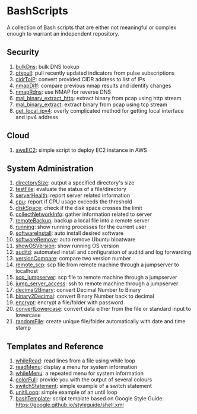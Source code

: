 # BashScripts
A collection of Bash scripts that are either not meaningful or complex enough to warrant an independent repository.

## Security

1. [bulkDns](scripts/bulkDns): bulk DNS lookup
2. [otxpull](scripts/otxpull): pull recently updated indicators from pulse subscriptions
3. [cidrToIP](scripts/cidrToIP): convert provided CIDR address to list of IPs
4. [nmapDiff](scripts/nmapDiff): compare previous nmap results and identify changes
5. [nmapRdns](scripts/nmapRdns): use NMAP for reverse DNS
6. [mal_binary_extract_http](scripts/mal_binary_extract_http.sh): extract binary from pcap using http stream
7. [mal_binary_extract](scripts/mal_binary_extract.sh): extract binary from pcap using tcp stream
8. [get_local_ipv4](scripts/get_local_ipv4): overly complicated method for getting local interface and ipv4 address

## Cloud

1. [awsEC2](scripts/awsEC2): simple script to deploy EC2 instance in AWS

## System Administration

1. [directorySize](scripts/directorySize): output a specified directory's size
2. [testFile](scripts/testFile): evaluate the status of a file/directory
3. [serverHealth](scripts/serverHealth): report server related information
4. [cpu](scripts/cpu): report if CPU usage exceeds the threshold
5. [diskSpace](scripts/diskSpace): check if the disk space crosses the limit
6. [collectNetworkInfo](scripts/collectNetworkInfo): gather information related to server
7. [remoteBackup](scripts/remoteBackup): backup a local file into a remote server
8. [running](scripts/running): show running processes for the current user
9. [softwareInstall](scripts/softwareInstall): auto install desired software
10. [softwareRemove](scripts/softwareRemove): auto remove Ubuntu bloatware
11. [showOSVersion](scripts/showOSVersion): show running OS version
12. [auditd](scripts/auditd): automated install and configuration of auditd and log forwarding
13. [versionCompare](scripts/versionCompare): compare two version number
14. [remote_scp](scripts/remote_scp_through_jump_server): scp file from remote machine through a jumpserver to localhost
15. [scp_jumpserver](scripts/scp_through_jump_server): scp file to remote machine through a jumpserver
16. [jump_server_access](scripts/jump_server_access): ssh to remote machine through a jumpserver
17. [decimal2Binary](scripts/decimal2Binary): convert Decimal Number to Binary
18. [binary2Decimal](scripts/binary2Decimal): convert Binary Number back to decimal
19. [encrypt](scripts/encrypt): encrypt a file/folder with password
20. [convertLowercase](scripts/convertLowercase): convert data either from the file or standard input to lowercase
21. [randomFile](scripts/randomFile): create unique file/folder automatically with date and time stamp

## Templates and Reference

1. [whileRead](scripts/whileRead): read lines from a file using while loop
2. [readMenu](scripts/readMenu): display a menu for system information
3. [whileMenu](scripts/whileMenu): a repeated menu for system information
4. [colorFull](scripts/colorFull): provide you with the output of several colours
5. [switchStatement](scripts/switchStatement): simple example of a switch statement
6. [unitlLoop](scripts/untilLoop): simple example of an until loop
7. [bashTemplate](scripts/bashTemplate): script template based on Google Style Guide: https://google.github.io/styleguide/shell.xml
